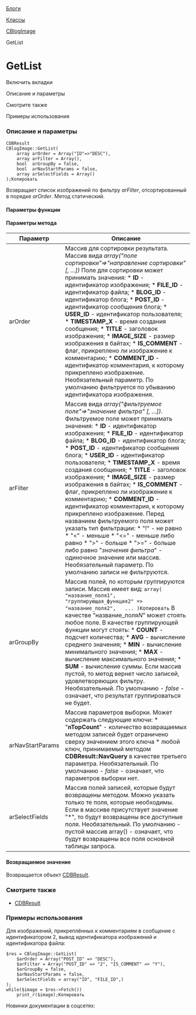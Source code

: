 [Блоги](/api_help/blogs/index.php)

[Классы](/api_help/blogs/classes/index.php)

[CBlogImage](/api_help/blogs/classes/cblogimage/index.php)

GetList

GetList
=======

Включить вкладки

Описание и параметры

Смотрите также

Примеры использования

### Описание и параметры

```
CDBResult
CBlogImage::GetList(
	array arOrder = Array("ID"=>"DESC"),
	array arFilter = Array(),
	bool  arGroupBy = false,
	bool  arNavStartParams = false,
	array arSelectFields = Array()
);Копировать
```

Возвращает список изображений по фильтру *arFilter*, отсортированный в порядке *arOrder*. Метод статический.

#### Параметры функции

#### Параметры метода

| Параметр | Описание |
| --- | --- |
| arOrder | Массив для сортировки результата. Массив вида  *array("поле сортировки"=>"направление сортировки" [, ...])* Поле для сортировки может принимать значения:  * **ID** - идентификатор изображения; * **FILE\_ID** - идентификатор файла; * **BLOG\_ID** - идентификатор блога; * **POST\_ID** - идентификатор сообщения блога; * **USER\_ID** - идентификатор пользователя; * **TIMESTAMP\_X** - время создания сообщения; * **TITLE** - заголовок изображения; * **IMAGE\_SIZE** - размер изображения в байтах; * **IS\_COMMENT** - флаг, прикреплено ли изображение к комментарию; * **COMMENT\_ID** - идентификатор комментария, к которому прикреплено изображение.  Необязательный параметр. По умолчанию фильтруется по убыванию идентификатора изображения. |
| arFilter | Массив вида  *array("фильтруемое поле"=>"значение фильтра" [, ...])*. Фильтруемое поле может принимать значения:  * **ID** - идентификатор изображения; * **FILE\_ID** - идентификатор файла; * **BLOG\_ID** - идентификатор блога; * **POST\_ID** - идентификатор сообщения блога; * **USER\_ID** - идентификатор пользователя; * **TIMESTAMP\_X** - время создания сообщения; * **TITLE** - заголовок изображения; * **IMAGE\_SIZE** - размер изображения в байтах; * **IS\_COMMENT** - флаг, прикреплено ли изображение к комментарию; * **COMMENT\_ID** - идентификатор комментария, к которому прикреплено изображение.  Перед названием фильтруемого поля может указать тип фильтрации:  * "!" - не равно * "<" - меньше * "<=" - меньше либо равно * ">" - больше * ">=" - больше либо равно    "*значения фильтра*" - одиночное значение или массив.    Необязательный параметр. По умолчанию записи не фильтруются. |
| arGroupBy | Массив полей, по которым группируются записи. Массив имеет вид:  ``` array( 	"название_поля1", 	"группирующая_функция2" => 	"название_поля2", 	... )Копировать ```  В качестве "название\_поля*N*" может стоять любое поле. В качестве группирующей функции могут стоять:  * **COUNT** - подсчет количества; * **AVG** - вычисление среднего значения; * **MIN** - вычисление минимального значения; * **MAX** - вычисление максимального значения; * **SUM** - вычисление суммы.  Если массив пустой, то метод вернет число записей, удовлетворяющих фильтру.    Необязательный. По умолчанию - *false* - означает, что результат группироваться не будет. |
| arNavStartParams | Массив параметров выборки. Может содержать следующие ключи:  * "**nTopCount**" - количество возвращаемых методом записей будет ограничено сверху значением этого ключа * любой ключ, принимаемый методом  **CDBResult::NavQuery** в качестве третьего параметра.  Необязательный. По умолчанию - *false* - означает, что параметров выборки нет. |
| arSelectFields | Массив полей записей, которые будут возвращены методом. Можно указать только те поля, которые необходимы. Если в массиве присутствует значение "\*", то будут возвращены все доступные поля.    Необязательный. По умолчанию - пустой массив array() - означает, что будут возвращены все поля основной таблицы запроса. |

#### Возвращаемое значение

Возвращается объект [CDBResult](/api_help/main/reference/cdbresult/index.php).

### Смотрите также

* [CDBResult](/api_help/main/reference/cdbresult/index.php)

### Примеры использования

Для изображений, прикреплённых к комментариям в сообщение с идентификатором 2, вывод идентификатора изображений и идентификатора файла:

```
$res = CBlogImage::GetList(
	$arOrder = Array("POST_ID" => "DESC"), 
	$arFilter = Array("POST_ID" => "2", "IS_COMMENT" => "Y"), 
	$arGroupBy = false, 
	$arNavStartParams = false, 
	$arSelectFields = array("ID", "FILE_ID",)
);
while($image = $res->Fetch())
	print_r($image);Копировать
```

Новинки документации в соцсетях: